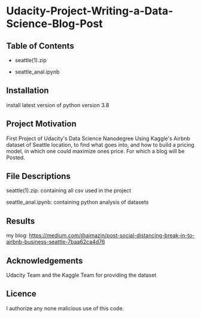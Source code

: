 # Udacity-Project-Writing-a-Data-Science-Blog-Post

## Table of Contents

- seattle(1).zip

- seattle_anal.ipynb


## Installation

install latest version of python version 3.8


## Project Motivation

First Project of Udacity's Data Science Nanodegree
Using Kaggle's Airbnb dataset of Seattle location, to find what goes into, and how to build a pricing model, in which one could maximize ones price. For which a blog will be Posted.


## File Descriptions

seattle(1).zip: containing all csv used in the project  

seattle_anal.ipynb: containing python analysis of datasets


## Results

my blog: https://medium.com/@aimazin/post-social-distancing-break-in-to-airbnb-business-seattle-7baa62ca4d76


## Acknowledgements

Udacity Team and the Kaggle Team for providing the dataset


## Licence

I authorize any none malicious use of this code.
